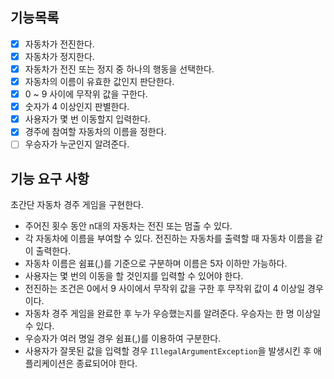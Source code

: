 ## 기능목록
- [x] 자동차가 전진한다. 
- [x] 자동차가 정지한다.
- [x] 자동차가 전진 또는 정지 중 하나의 행동을 선택한다.
- [x] 자동차의 이름이 유효한 값인지 판단한다.
- [x] 0 ~ 9 사이에 무작위 값을 구한다.
- [x] 숫자가 4 이상인지 판별한다.
- [x] 사용자가 몇 번 이동할지 입력한다.
- [x] 경주에 참여할 자동차의 이름을 정한다.
- [ ] 우승자가 누군인지 알려준다.

##  기능 요구 사항

초간단 자동차 경주 게임을 구현한다.

- 주어진 횟수 동안 n대의 자동차는 전진 또는 멈출 수 있다.
- 각 자동차에 이름을 부여할 수 있다. 전진하는 자동차를 출력할 때 자동차 이름을 같이 출력한다.
- 자동차 이름은 쉼표(,)를 기준으로 구분하며 이름은 5자 이하만 가능하다.
- 사용자는 몇 번의 이동을 할 것인지를 입력할 수 있어야 한다.
- 전진하는 조건은 0에서 9 사이에서 무작위 값을 구한 후 무작위 값이 4 이상일 경우이다.
- 자동차 경주 게임을 완료한 후 누가 우승했는지를 알려준다. 우승자는 한 명 이상일 수 있다.
- 우승자가 여러 명일 경우 쉼표(,)를 이용하여 구분한다.
- 사용자가 잘못된 값을 입력할 경우 `IllegalArgumentException`을 발생시킨 후 애플리케이션은 종료되어야 한다.
